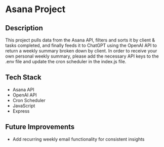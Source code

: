 # Asana Project

## Description

This project pulls data from the Asana API, filters and sorts it by client & tasks completed, and finally feeds it to ChatGPT using the OpenAI API to return a weekly summary broken down by client. In order to receive your own personal weekly summary, please add the necessary API keys to the .env file and update the cron scheduler in the index.js file.

## Tech Stack

- Asana API
- OpenAI API
- Cron Scheduler
- JavaScript
- Express

## Future Improvements

- Add recurring weekly email functionality for consistent insights
